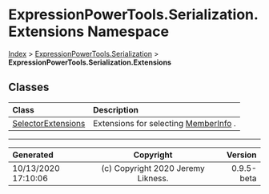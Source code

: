 ﻿# ExpressionPowerTools.Serialization.Extensions Namespace

[Index](../index.md) > [ExpressionPowerTools.Serialization](ExpressionPowerTools.Serialization.a.md) > **ExpressionPowerTools.Serialization.Extensions**

## Classes

| Class | Description |
| :-- | :-- |
| [SelectorExtensions](ExpressionPowerTools.Serialization.Extensions.SelectorExtensions.cs.md) | Extensions for selecting [MemberInfo](https://docs.microsoft.com/dotnet/api/system.reflection.memberinfo) . |


---

| Generated | Copyright | Version |
| :-- | :-: | --: |
| 10/13/2020 17:10:06 | (c) Copyright 2020 Jeremy Likness. | 0.9.5-beta |

